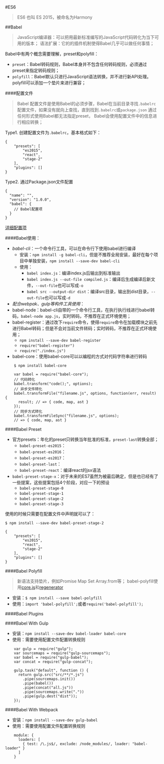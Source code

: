 #ES6
> ES6 也叫 ES 2015，被命名为Harmony

##Babel
> JavaScript编译器：可以把用最新标准编写的JavaScript代码转化为当下可用的版本；
> 语法扩展：它的的插件机制使得Babel几乎可以做任何事情；

Babel中有两个概念需要理解，preset和polyfill：

+ `preset`：Babel转码规则，Babel本身并不包含任何转码规则，必须通过preset来指定转码规则；
+ `polyfill`：Babel默认只进行JavaScript语法转换，并不进行新API处理。polyfill可以添加一个垫片来进行兼容；

####配置文件
> Babel 配置文件是使用Babel的必须步骤，Babel在当前目录寻找`.babelrc`配置文件，如果没有就向上查找，直到找到`.babelrc`或`package.json`
> 通过任何形式使用Babel都无法指定preset，
> Babel会使用配置文件中的信息进行相应转换；

Type1. 创建配置文件为`.babelrc`，基本格式如下：

	{
		"presets": [
			"es2015",
			"react",
			"stage-2"
	  	],
	  	"plugins": []
	}

Type2. 通过Package.json文件配置
	
	{
	  "name": "",
	  "version": "1.0.0",
	  "babel": {
	    // Babel配置项
	  }
	}



[详细配置项](http://babeljs.io/docs/usage/options/)

####Babel使用：
+ *babel-cli*：一个命令行工具，可以在命令行下使用babel进行编译
	* 安装：`npm install -g babel-cli`，但是不推荐全局安装，最好在每个项目中单独安装，`npm install --save-dev babel-cli`
	* 使用：
		- `babel index.js`：编译index.js后输出到标准输出
		- `babel index.js --out-file compiled.js`：编译后生成编译后新文件，`--out-file`也可以写成`-o`
		- `babel src --output-dir dist`：编译src目录，输出到dist目录，`--out-file`也可以写成`-d`
+ *配合webpak、gulp等构件工具使用*：
+ babel-node：babel-cli自带的一个命令行工具，在执行执行线进行babel转码，`babel-node app.js`，实时转码，不推荐在正式环境使用；
+ babel-register：通过改下`require`命令，使得`require`命令在加载模块之前先进行Babel转码；但是不会对当前文件转码；实时转码，不推荐在正式环境使用；
	* `npm install --save-dev babel-register`
	* `require("babel-register")`
	* `require("./index.js")`
+ babel-core：使用babel-core可以以编程的方式对代码字符串进行转码

```
	$ npm install babel-core

	var babel = require("babel-core");
	// 代码转化
	babel.transform("code();", options);
	// 异步文件转化
	babel.transformFile("filename.js", options, function(err, result) {
	  result; // => { code, map, ast }
	});
	// 同步方式转化
	babel.transformFileSync("filename.js", options);
	// => { code, map, ast }
```



####Babel Preset
+ 官方presets：年化的preset只转换当年批准的标准，`preset-last`转换全部；
	* `babel-preset-es2015`：
	* `babel-preset-es2016`：
	* `babel-preset-es2017`：
	* `babel-preset-last`：
	* `babel-preset-react`：编译react的jsx语法
+ `babel-preset-stage-x`：对于未来的ES7虽然为被最后确定，但是也已经有了一些提案，这些提案包括4个阶段，对应一下的预设
	* `babel-preset-stage-0`
	* `babel-preset-stage-1`
	* `babel-preset-stage-2`
	* `babel-preset-stage-3`

使用的时候只需要在配置文件中声明就可以了：

	$ npm install --save-dev babel-preset-stage-2

	{
		"presets": [
	    	"es2015",
	      	"react",
			"stage-2"
	    ],
	    "plugins": []
	}

####Babel Polyfill
> 新语法支持垫片，例如Promise Map Set Array.from等；
> babel-polyfill使用[core.js](https://github.com/zloirock/core-js)和[regenerator](https://facebook.github.io/regenerator)

+ 安装：`$ npm install --save babel-polyfill`
+ 使用：`import 'babel-polyfill';`或者`require('babel-polyfill');`

####Babel Plugins

####Babel With Gulp
+ 安装：`npm install --save-dev babel-loader babel-core`
+ 使用：需要使用配置文件配置转换规则

```
	var gulp = require("gulp");
	var sourcemaps = require("gulp-sourcemaps");
	var babel = require("gulp-babel");
	var concat = require("gulp-concat");

	gulp.task("default", function () {
	  return gulp.src("src/**/*.js")
	    .pipe(sourcemaps.init())
	    .pipe(babel())
	    .pipe(concat("all.js"))
	    .pipe(sourcemaps.write("."))
	    .pipe(gulp.dest("dist"));
	});
```

####Babel With Webpack
+ 安装：`npm install --save-dev gulp-babel`
+ 使用：需要使用配置文件配置转换规则

```
	module: {
	  loaders: [
	    { test: /\.js$/, exclude: /node_modules/, loader: "babel-loader" }
	  ]
	}
```

























